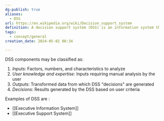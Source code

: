 ```yaml
---
dg-publish: true
aliases:
  - DSS
url: https://en.wikipedia.org/wiki/Decision_support_system
definition: A decision support system (DSS) is an information system that supports business or organizational decision-making activities.
tags:
  - concept/general
creation_date: 2024-05-02 08:34

---
```

DSS components may be classified as:

1. _Inputs_: Factors, numbers, and characteristics to analyze
2. _User knowledge and expertise:_ Inputs requiring manual analysis by the user
3. _Outputs_: Transformed data from which DSS "decisions" are generated
4. _Decisions_: Results generated by the DSS based on user criteria

Examples of DSS are :
* [[Executive Information System]]
* [[Executive Support System]]
